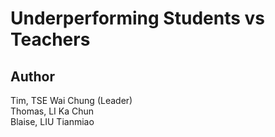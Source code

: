# Underperforming Students vs Teachers
## Author</br>
Tim, TSE Wai Chung (Leader)</br>
Thomas, LI Ka Chun</br>
Blaise, LIU Tianmiao</br>
